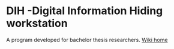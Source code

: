 # DIH -Digital Information Hiding workstation
A program developed for bachelor thesis researchers. [Wiki home](https://github.com/Ary0n-Z/InformationHiding/wiki)
